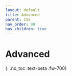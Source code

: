 ```yaml
---
layout: default
title: Advanced
parent: CSS
nav_order: 99
has_children: true
---
```


# Advanced
{: .no_toc .text-beta .fw-700}

    

